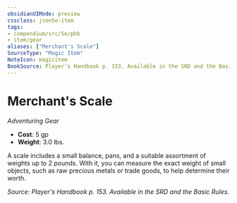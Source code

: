 ```yaml
---
obsidianUIMode: preview
cssclass: json5e-item
tags:
- compendium/src/5e/phb
- item/gear
aliases: ["Merchant's Scale"]
SourceType: "Magic Item"
NoteIcon: magicitem
BookSource: Player's Handbook p. 153. Available in the SRD and the Basic Rules.
---
```

# Merchant's Scale
*Adventuring Gear*  

- **Cost**: 5 gp
- **Weight**: 3.0 lbs.

A scale includes a small balance, pans, and a suitable assortment of weights up to 2 pounds. With it, you can measure the exact weight of small objects, such as raw precious metals or trade goods, to help determine their worth.

*Source: Player's Handbook p. 153. Available in the SRD and the Basic Rules.*
